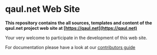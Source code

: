 # qaul.net Web Site

**This repository contains the all sources, templates and content of the
qaul.net project web site at [https://qaul.net](https://qaul.net)**

Your very welcome to participate in the development of this web site.

For documentation please have a look at our [contributors guide](https://docs.qaul.net/web-site/_intro.html)
